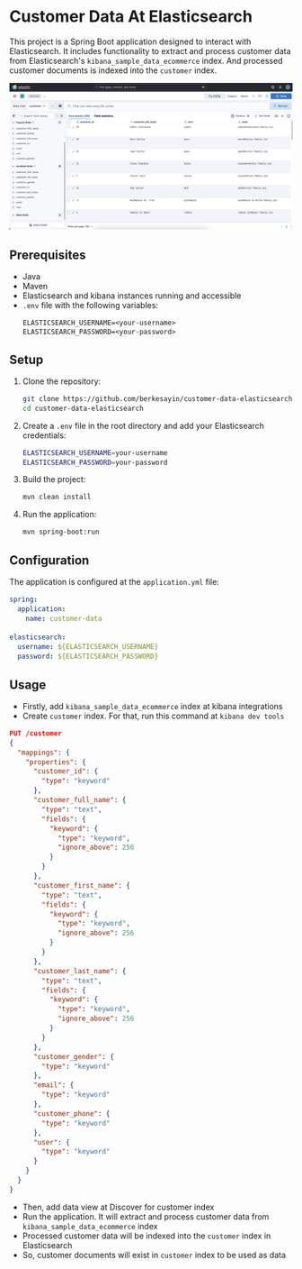 # Customer Data At Elasticsearch

This project is a Spring Boot application designed to interact with Elasticsearch. It includes functionality to extract and process customer data from Elasticsearch's `kibana_sample_data_ecommerce` index. And processed customer documents is indexed into the `customer` index.

![Customer Data](docs/img/img-1.png)


## Prerequisites

- Java
- Maven
- Elasticsearch and kibana instances running and accessible
- `.env` file with the following variables:
  ```
  ELASTICSEARCH_USERNAME=<your-username>
  ELASTICSEARCH_PASSWORD=<your-password>
  ```

## Setup

1. Clone the repository:

   ```bash
   git clone https://github.com/berkesayin/customer-data-elasticsearch.git
   cd customer-data-elasticsearch
   ```

2. Create a `.env` file in the root directory and add your Elasticsearch credentials:

   ```bash
   ELASTICSEARCH_USERNAME=your-username
   ELASTICSEARCH_PASSWORD=your-password
   ```

3. Build the project:

   ```bash
   mvn clean install
   ```

4. Run the application:
   ```bash
   mvn spring-boot:run
   ```

## Configuration

The application is configured at the `application.yml` file:

```yaml
spring:
  application:
    name: customer-data

elasticsearch:
  username: ${ELASTICSEARCH_USERNAME}
  password: ${ELASTICSEARCH_PASSWORD}
```

## Usage

- Firstly, add `kibana_sample_data_ecommerce` index at kibana integrations
- Create `customer` index. For that, run this command at `kibana dev tools`
```json
PUT /customer
{
  "mappings": {
    "properties": {
      "customer_id": {
        "type": "keyword"
      },
      "customer_full_name": {
        "type": "text",
        "fields": {
          "keyword": {
            "type": "keyword",
            "ignore_above": 256
          }
        }
      },
      "customer_first_name": {
        "type": "text",
        "fields": {
          "keyword": {
            "type": "keyword",
            "ignore_above": 256
          }
        }
      },
      "customer_last_name": {
        "type": "text",
        "fields": {
          "keyword": {
            "type": "keyword",
            "ignore_above": 256
          }
        }
      },
      "customer_gender": {
        "type": "keyword"
      },
      "email": {
        "type": "keyword"
      },
      "customer_phone": {
        "type": "keyword"
      },
      "user": {
        "type": "keyword"
      }
    }
  }
}
``` 
- Then, add data view at Discover for customer index
- Run the application. It will extract and process customer data from  `kibana_sample_data_ecommerce` index
- Processed customer data will be indexed into the `customer` index in Elasticsearch
- So, customer documents will exist in `customer` index to be used as data
